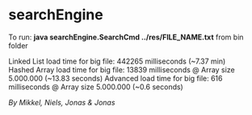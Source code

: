 searchEngine
============

To run: <b>java searchEngine.SearchCmd ../res/FILE_NAME.txt</b> from bin folder

Linked List load time for big file: 442265 milliseconds (~7.37 min)<br>
Hashed Array load time for big file: 13839 milliseconds @ Array size 5.000.000  (~13.83 seconds)
Advanced load time for big file: 616 milliseconds @ Array size 5.000.000 (~0.6 seconds)

<i>By Mikkel, Niels, Jonas & Jonas</i>

